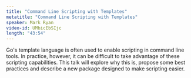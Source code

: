 ```yaml
---
title: "Command Line Scripting with Templates"
metatitle: "Command Line Scripting with Templates"
speaker: Mark Ryan
video-id: UMbicEbSIjc
length: "43:54"
---
```

Go's template language is often used to enable scripting in command line tools. In practice, however, it can be difficult to take advantage of these scripting capabilities. This talk will explore why this is, propose some best practices and describe a new package designed to make scripting easier. 
